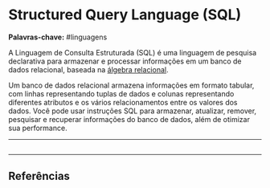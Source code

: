 # Structured Query Language (SQL)

**Palavras-chave:** #linguagens

A Linguagem de Consulta Estruturada (SQL) é uma linguagem de pesquisa declarativa para armazenar e processar informações em um banco de dados relacional, baseada na [álgebra relacional](../Unicamp/MC536%20-%20Bancos%20de%20Dados#Álgebra%20Relacional).

Um banco de dados relacional armazena informações em formato tabular, com linhas representando tuplas de dados e colunas representando diferentes atributos e os vários relacionamentos entre os valores dos dados. Você pode usar instruções SQL para armazenar, atualizar, remover, pesquisar e recuperar informações do banco de dados, além de otimizar sua performance.

---

## 

---

## Referências
